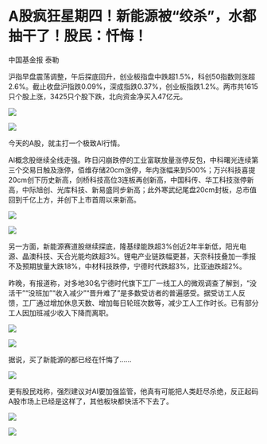 # A股疯狂星期四！新能源被“绞杀”，水都抽干了！股民：忏悔！

中国基金报 泰勒

沪指早盘震荡调整，午后探底回升，创业板指盘中跌超1.5%，科创50指数则涨超2.6%。截止收盘沪指跌0.09%，深成指跌0.37%，创业板指跌1.2%。两市共1615只个股上涨，3425只个股下跌，北向资金净买入47亿元。

![](https://inews.gtimg.com/newsapp_bt/0/15780855570/1000)

![](https://inews.gtimg.com/newsapp_bt/0/15780855607/1000)

今天的A股，就主打一个极致AI行情。

AI概念股继续全线走强。昨日闪崩跌停的工业富联放量涨停反包，中科曙光连续第三个交易日触及涨停，佰维存储20cm涨停，年内涨幅来到500%；万兴科技喜提20cm创下历史新高，剑桥科技高位3连板再创新高，中国科传、华工科技涨停新高，中际旭创、光库科技、新易盛同步新高；此外寒武纪尾盘20cm封板，总市值回到千亿上方，并创下上市首周以来新高。

![](https://inews.gtimg.com/newsapp_bt/0/15780855608/1000)

![](https://inews.gtimg.com/newsapp_bt/0/15780855609/1000)

另一方面，新能源赛道股继续探底，隆基绿能跌超3%创近2年半新低，阳光电源、晶澳科技、天合光能均跌超3%。锂电产业链跌幅更甚，天奈科技叠加一季报不及预期放量大跌18%，中材科技跌停，宁德时代跌超3%，比亚迪跌超2%。

昨晚，有报道称，对多地30名宁德时代旗下工厂一线工人的微观调查了解到，“没活干”“没班加”“收入减少”“晋升难了”是多数受访者的普遍感受。据受访工人反馈，工厂通过增加休息天数、增加每日轮班次数等，减少工人工作时长。已有部分工人因加班减少收入下降而离职。

![](https://inews.gtimg.com/newsapp_bt/0/15780855658/1000)

![](https://inews.gtimg.com/newsapp_bt/0/15780855659/1000)

据说，买了新能源的都已经在忏悔了……

![](https://inews.gtimg.com/newsapp_bt/0/15780855706/1000)

更有股民戏称，强烈建议对AI要加强监管，他真有可能把人类赶尽杀绝，反正起码A股市场上已经是这样了，其他板块都快活不下去了。

![](https://inews.gtimg.com/newsapp_bt/0/15780855708/1000)

![](https://inews.gtimg.com/newsapp_bt/0/15780855709/1000)

